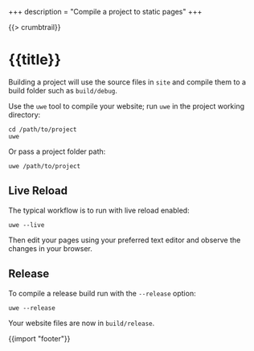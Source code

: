 +++
description = "Compile a project to static pages"
+++

{{> crumbtrail}}

# {{title}}

Building a project will use the source files in `site` and compile them to a build folder such as `build/debug`.

Use the `uwe` tool to compile your website; run `uwe` in the project working directory:

```text
cd /path/to/project
uwe
```

Or pass a project folder path:

```text
uwe /path/to/project
```

## Live Reload

The typical workflow is to run with live reload enabled:

```text
uwe --live
```

Then edit your pages using your preferred text editor and observe the changes in your browser.

## Release

To compile a release build run with the `--release` option:

```text
uwe --release
```

Your website files are now in `build/release`.

{{import "footer"}}
